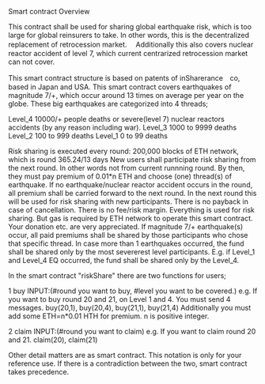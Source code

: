Smart contract Overview


This contract shall be used for sharing global earthquake risk, which is too large for global reinsurers to take.
In other words, this is the decentralized replacement of retrocession market.　
Additionally this also covers nuclear reactor accident of level 7, which current centrarized retrocession market can not cover.  

This smart contract structure is based on patents of inSharerance　co, based in Japan and USA.
This smart contract covers earthquakes of magnitude 7/+, which occur around 13 times on average per year on the globe.
These big earthquakes are categorized into 4 threads;

   Level_4 10000/+ people deaths or severe(level 7) nuclear reactors accidents (by any reason including war).
   Level_3 1000 to 9999 deaths
   Level_2 100 to 999 deaths
   Level_1 0 to 99 deaths

Risk sharing is executed every round: 200,000 blocks of ETH network, which is round 365.24/13 days
New users shall participate risk sharing from the next round. In other words not from current runnning round.
By then, they must pay premium of 0.01*n ETH and choose (one) thread(s) of earthquake.
If no earthquake/nuclear reactor accident occurs in the round, all premium shall be carried forward to the next round.
In the next round this will be used for risk sharing with new participants.
There is no payback in case of cancellation. There is no fee/risk margin. Everything is used for risk sharing.
But gas is required by ETH network to operate this smart contract. Your donation etc. are very appreciated. 
If magnitude 7/+ earthquake(s) occur, all paid premiums shall be shared by those participants who chose that specific thread.
In case more than 1 earthquakes occurred, the fund shall be shared only by the most severerest level participants.
E.g. if Level_1 and Level_4 EQ occurred, the fund shall be shared only by the Level_4.

In the smart contract "riskShare" there are two functions for users;

1 buy
  INPUT:(#round you want to buy, #level you want to be covered.)
  e.g. If you want to buy round 20 and 21, on Level 1 and 4. You must send 4 messages.
      buy(20,1), buy(20,4), buy(21,1), buy(21,4)
  Additionally you must add some ETH=n*0.01 HTH for premium. n is positive integer.  
  

2 claim
  INPUT:(#round you want to claim)
    e.g. If you want to claim round 20 and 21.
      claim(20), claim(21)
  
Other detail matters are as smart contract. This notation is only for your reference use. If there is a contradiction between the two, smart contract takes precedence.



